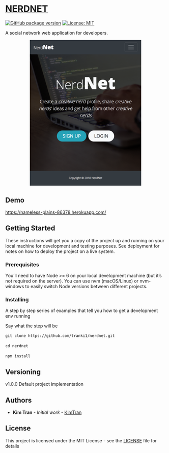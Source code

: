 
# [NERDNET](https://nameless-plains-86378.herokuapp.com/) &nbsp; 

[![GitHub package version](https://img.shields.io/badge/version-1.0-green.svg)](https://github.com/tranki1/nerdnet/releases/tag/v1.0)
[![License: MIT](https://img.shields.io/badge/License-MIT-blue.svg)](https://github.com/computationalcore/myreads/blob/master/LICENSE)

A social network web application for developers.

<p align="center">
  <img src="https://github.com/tranki1/nerdnet/blob/master/NerdNet.png" width="350" title="hover text">
</p>

## Demo
https://nameless-plains-86378.herokuapp.com/

## Getting Started

These instructions will get you a copy of the project up and running on your local machine for development and testing purposes. See deployment for notes on how to deploy the project on a live system.

### Prerequisites

You’ll need to have Node >= 6 on your local development machine (but it’s not required on the server). You can use nvm (macOS/Linux) or nvm-windows to easily switch Node versions between different projects.

### Installing

A step by step series of examples that tell you how to get a development env running

Say what the step will be

```
git clone https://github.com/tranki1/nerdnet.git

cd nerdnet

npm install
```

## Versioning

v1.0.0
Default project implementation

## Authors

- **Kim Tran** - _Initial work_ - [KimTran](https://github.com/tranki1)

## License

This project is licensed under the MIT License - see the [LICENSE](https://github.com/computationalcore/myreads/blob/master/LICENSE) file for details
